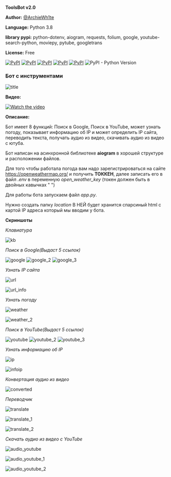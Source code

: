 **ToolsBot v2.0**

**Author:** [@ArchieWh1te](https://t.me/archiewh1te)

**Language:** Python 3.8

**library pypi:** python-dotenv, aiogram, requests, folium, google, youtube-search-python, moviepy, pytube, googletrans

**License:** Free

[![PyPI](https://img.shields.io/pypi/v/folium?label=folium&logo=folium)](https://pypi.org/project/folium/)
[![PyPI](https://img.shields.io/pypi/v/aiogram?label=aiogram&logo=telegram&logoColor=aiogram)](https://pypi.org/project/aiogram/)
[![PyPI](https://img.shields.io/pypi/v/requests?label=requests&logo=requests)](https://pypi.org/project/requests/)
[![PyPI](https://img.shields.io/pypi/v/google?label=google&logo=google&logoColor=yellow)](https://pypi.org/project/google/)
[![PyPI](https://img.shields.io/pypi/v/python-dotenv?label=python-dotenv&logo=python-dotenv)](https://pypi.org/project/python-dotenv/)
![PyPI - Python Version](https://img.shields.io/pypi/pyversions/aiogram?color=green&logo=python&logoColor=green)


### Бот с инструментами

![title](screen/logo.png)

**Видео:**

[![Watch the video](https://img.youtube.com/vi/j9j31tcdoP8/sddefault.jpg)](https://youtu.be/j9j31tcdoP8)

**Описание:**

Бот имеет 8 функций: Поиск в Google, Поиск в YouTube, может узнать погоду, показывает информацию об IP и может определить IP сайта, переводить текста, получать аудио из видео, скачивать аудио из видео с ютуба.  

Бот написан на асинхронной библиотеке **aiogram** в хорошей структуре и расположении файлов.

Для того чтобы работала погода вам надо зарегистрироваться на сайте https://openweathermap.org/ и получить **ТОККЕН**, далее записать его в файл *.env* в переменную *open_weather_key* (токен должен быть в двойных кавычках " ")

Для работы бота запускаем файл *app.py*.

Нужно создать папку *location* В НЕЙ будет хранится спарсиный html с картой IP адреса который мы вводим у бота.

**Скриншоты**

*Клавиатура*

![kb](screen/kb_menu.png)

*Поиск в Google(Выдаст 5 ссылок)*

![google](screen/google.png)
![google_2](screen/google_2.png)
![google_3](screen/google_3.png)

*Узнать IP сайта*

![url](screen/url.png)

![url_info](screen/url_info.png)

*Узнать погоду*

![weather](screen/weather.png)

![weather_2](screen/weather_info.png)

*Поиск в YouTube(Выдаст 5 ссылок)*

![youtube](screen/youtube.png)
![youtube_2](screen/youtube_2.png)
![youtube_3](screen/youtube_3.png)

*Узнать информацию об IP*

![ip](screen/ip.png)

![infoip](screen/ip_info.png)

*Конвертация аудио из видео*

![converted](screen/converted.png)

*Переводчик*

![translate](screen/menu_translate.png)

![translate_1](screen/translate_1.png)

![translate_2](screen/translate_2.png)

*Скачать аудио из видео с YouTube*

![audio_youtube](screen/audio_youtube.png)

![audio_youtube_1](screen/audio_youtube_2.png)

![audio_youtube_2](screen/audio_youtube_3.png)
